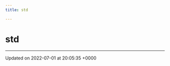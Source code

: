 ```yaml
---
title: std

---
```


# std








-------------------------------

Updated on 2022-07-01 at 20:05:35 +0000